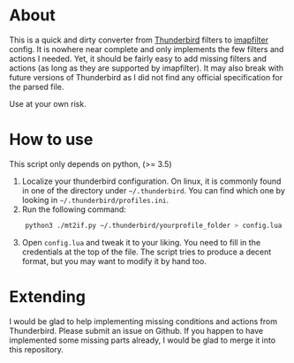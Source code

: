 # About

This is a quick and dirty converter from [Thunderbird](https://www.thunderbird.net) filters to [imapfilter](https://github.com/lefcha/imapfilter) config.
It is nowhere near complete and only implements the few filters and actions I needed.
Yet, it should be fairly easy to add missing filters and actions (as long as they are supported by imapfilter).
It may also break with future versions of Thunderbird as I did not find any official specification for the parsed file.

Use at your own risk.

# How to use

This script only depends on python, (>= 3.5)

1. Localize your thunderbird configuration.
On linux, it is commonly found in one of the directory under `~/.thunderbird`.
You can find which one by looking in `~/.thunderbird/profiles.ini`.
2. Run the following command:
```bash
    python3 ./mt2if.py ~/.thunderbird/yourprofile_folder > config.lua
```
3. Open `config.lua` and tweak it to your liking.
You need to fill in the credentials at the top of the file.
The script tries to produce a decent format, but you may want to modify it by hand too.

# Extending

I would be glad to help implementing missing conditions and actions from Thunderbird.
Please submit an issue on Github.
If you happen to have implemented some missing parts already, I would be glad to merge it into this repository.
